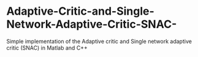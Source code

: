 # Adaptive-Critic-and-Single-Network-Adaptive-Critic-SNAC-
Simple implementation of the Adaptive critic and Single network adaptive critic (SNAC) in Matlab and C++
